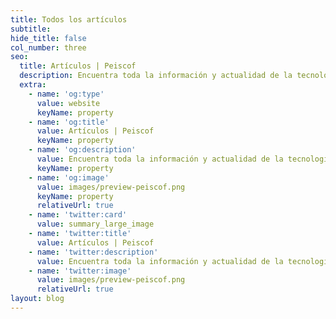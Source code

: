 ```yaml
---
title: Todos los artículos
subtitle: 
hide_title: false
col_number: three
seo:
  title: Artículos | Peiscof
  description: Encuentra toda la información y actualidad de la tecnología en un solo lugar. Mira las últimas noticias de  programación, juegos, Android, Apple, Windows, Linux, tutoriales y mucho más.
  extra:
    - name: 'og:type'
      value: website
      keyName: property
    - name: 'og:title'
      value: Artículos | Peiscof
      keyName: property
    - name: 'og:description'
      value: Encuentra toda la información y actualidad de la tecnología en un solo lugar. Mira las últimas noticias de  programación, juegos, Android, Apple, Windows, Linux, tutoriales y mucho más.
      keyName: property
    - name: 'og:image'
      value: images/preview-peiscof.png
      keyName: property
      relativeUrl: true
    - name: 'twitter:card'
      value: summary_large_image
    - name: 'twitter:title'
      value: Artículos | Peiscof
    - name: 'twitter:description'
      value: Encuentra toda la información y actualidad de la tecnología en un solo lugar. Mira las últimas noticias de  programación, juegos, Android, Apple, Windows, Linux, tutoriales y mucho más.
    - name: 'twitter:image'
      value: images/preview-peiscof.png
      relativeUrl: true
layout: blog
---
```

